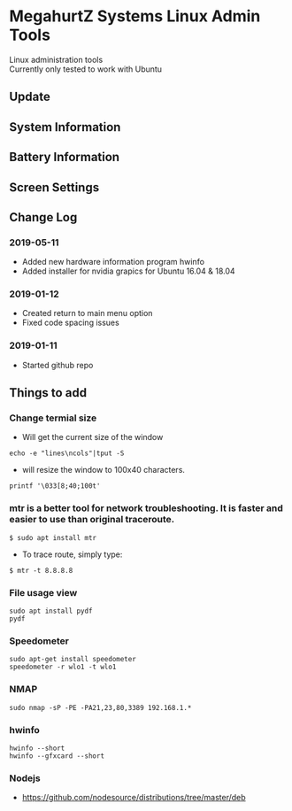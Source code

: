 # MegahurtZ Systems Linux Admin Tools
Linux administration tools \
Currently only tested to work with Ubuntu

## Update

## System Information

## Battery Information

## Screen Settings

## Change Log
### 2019-05-11
- Added new hardware information program hwinfo
- Added installer for nvidia grapics for Ubuntu 16.04 & 18.04

### 2019-01-12
- Created return to main menu option
- Fixed code spacing issues

### 2019-01-11
- Started github repo

## Things to add
### Change termial size
- Will get the current size of the window
```
echo -e "lines\ncols"|tput -S
```
- will resize the window to 100x40 characters.
```
printf '\033[8;40;100t'
```

### mtr is a better tool for network troubleshooting. It is faster and easier to use than original traceroute.
```
$ sudo apt install mtr
```
- To trace route, simply type:
```
$ mtr -t 8.8.8.8
```

### File usage view
```
sudo apt install pydf
pydf
```

### Speedometer
```
sudo apt-get install speedometer
speedometer -r wlo1 -t wlo1
```

### NMAP
```
sudo nmap -sP -PE -PA21,23,80,3389 192.168.1.*
```

### hwinfo
```
hwinfo --short
hwinfo --gfxcard --short
```

### Nodejs
- https://github.com/nodesource/distributions/tree/master/deb